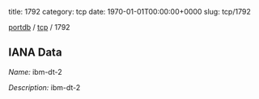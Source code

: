 title: 1792
category: tcp
date: 1970-01-01T00:00:00+0000
slug: tcp/1792

[portdb](/) / [tcp](/category/tcp.html) / 1792


## IANA Data

_Name:_ ibm-dt-2

_Description:_ ibm-dt-2

